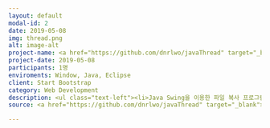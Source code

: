 ```yaml
---
layout: default
modal-id: 2
date: 2019-05-08
img: thread.png
alt: image-alt
project-name: <a href="https://github.com/dnrlwo/javaThread" target="_blank">Java Thread</a>
project-date: 2019-05-08
participants: 1명
enviroments: Window, Java, Eclipse
client: Start Bootstrap
category: Web Development
description: <ul class="text-left"><li>Java Swing을 이용한 파일 복사 프로그램<ul><li>Thread를 통해 동시에 여러개의 파일 복사<li>Java swing의 Progressbar를 이용하여 각가의 진행정도 표시<li>java.io 패키지를 이용하여 Stream클래스 작성<li>daemon스레드를 이용하여 불완전 종료시 자동으로 작업 중지 및 취소</ul></li><li>Socket통신(TCP네트워킹)과 IO를 이용한 채팅프로그램<ul><li>ChattData라는 Object를 만들어 단순 문자열 입출력이 아닌 다양한 기능을 구현한 채팅프로그램<li>채팅방 접속시 접속유저명을 접속자 목록에 표시<li>접속자 목록을 클릭하여 귓속말기능 활성화<li>관리자가 접속자를 선택하여 강제퇴장 기능 구현</ul></li></ul>
source: <a href="https://github.com/dnrlwo/javaThread" target="_blank">코드 보러가기</a>

---
```


